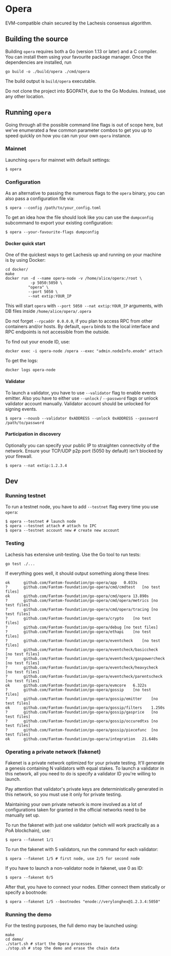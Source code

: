 # Opera 

EVM-compatible chain secured by the Lachesis consensus algorithm.

## Building the source

Building `opera` requires both a Go (version 1.13 or later) and a C compiler. You can install
them using your favourite package manager. Once the dependencies are installed, run

```shell
go build -o ./build/opera ./cmd/opera
```
The build output is ```build/opera``` executable.

Do not clone the project into $GOPATH, due to the Go Modules. Instead, use any other location.

## Running `opera`

Going through all the possible command line flags is out of scope here,
but we've enumerated a few common parameter combos to get you up to speed quickly
on how you can run your own `opera` instance.

### Mainnet

Launching `opera` for mainnet with default settings:

```shell
$ opera
```

### Configuration

As an alternative to passing the numerous flags to the `opera` binary, you can also pass a
configuration file via:

```shell
$ opera --config /path/to/your_config.toml
```

To get an idea how the file should look like you can use the `dumpconfig` subcommand to
export your existing configuration:

```shell
$ opera --your-favourite-flags dumpconfig
```

#### Docker quick start

One of the quickest ways to get Lachesis up and running on your machine is by using
Docker:

```shell
cd docker/
make
docker run -d --name opera-node -v /home/alice/opera:/root \
           -p 5050:5050 \
          "opera" \
          --port 5050 \
          --nat extip:YOUR_IP
```

This will start `opera` with ```--port 5050 --nat extip:YOUR_IP``` arguments, with DB files inside ```/home/alice/opera/.opera```

Do not forget `--rpcaddr 0.0.0.0`, if you plan to access RPC from other containers
and/or hosts. By default, `opera` binds to the local interface and RPC endpoints is not
accessible from the outside.

To find out your enode ID, use:
```shell
docker exec -i opera-node /opera --exec "admin.nodeInfo.enode" attach
```
To get the logs:
```
docker logs opera-node
```

#### Validator

To launch a validator, you have to use `--validator` flag to enable events emitter. Also you have to either use `--unlock` / `--password` flags or unlock
validator account manually. Validator account should be unlocked for signing events.

```shell
$ opera --nousb --validator 0xADDRESS --unlock 0xADDRESS --password /path/to/password
```

#### Participation in discovery

Optionally you can specify your public IP to straighten connectivity of the network.
Ensure your TCP/UDP p2p port (5050 by default) isn't blocked by your firewall.

```shell
$ opera --nat extip:1.2.3.4
```

## Dev

### Running testnet

To run a testnet node, you have to add `--testnet` flag every time you use `opera`:

```shell
$ opera --testnet # launch node
$ opera --testnet attach # attach to IPC
$ opera --testnet account new # create new account
```

### Testing

Lachesis has extensive unit-testing. Use the Go tool to run tests:
```shell
go test ./...
```

If everything goes well, it should output something along these lines:
```
ok  	github.com/Fantom-foundation/go-opera/app	0.033s
?   	github.com/Fantom-foundation/go-opera/cmd/cmdtest	[no test files]
ok  	github.com/Fantom-foundation/go-opera/cmd/opera	13.890s
?   	github.com/Fantom-foundation/go-opera/cmd/opera/metrics	[no test files]
?   	github.com/Fantom-foundation/go-opera/cmd/opera/tracing	[no test files]
?   	github.com/Fantom-foundation/go-opera/crypto	[no test files]
?   	github.com/Fantom-foundation/go-opera/debug	[no test files]
?   	github.com/Fantom-foundation/go-opera/ethapi	[no test files]
?   	github.com/Fantom-foundation/go-opera/eventcheck	[no test files]
?   	github.com/Fantom-foundation/go-opera/eventcheck/basiccheck	[no test files]
?   	github.com/Fantom-foundation/go-opera/eventcheck/gaspowercheck	[no test files]
?   	github.com/Fantom-foundation/go-opera/eventcheck/heavycheck	[no test files]
?   	github.com/Fantom-foundation/go-opera/eventcheck/parentscheck	[no test files]
ok  	github.com/Fantom-foundation/go-opera/evmcore	6.322s
?   	github.com/Fantom-foundation/go-opera/gossip	[no test files]
?   	github.com/Fantom-foundation/go-opera/gossip/emitter	[no test files]
ok  	github.com/Fantom-foundation/go-opera/gossip/filters	1.250s
?   	github.com/Fantom-foundation/go-opera/gossip/gasprice	[no test files]
?   	github.com/Fantom-foundation/go-opera/gossip/occuredtxs	[no test files]
?   	github.com/Fantom-foundation/go-opera/gossip/piecefunc	[no test files]
ok  	github.com/Fantom-foundation/go-opera/integration	21.640s
```

### Operating a private network (fakenet)

Fakenet is a private network optimized for your private testing.
It'll generate a genesis containing N validators with equal stakes.
To launch a validator in this network, all you need to do is specify a validator ID you're willing to launch.

Pay attention that validator's private keys are deterministically generated in this network, so you must use it only for private testing.

Maintaining your own private network is more involved as a lot of configurations taken for
granted in the official networks need to be manually set up.

To run the fakenet with just one validator (which will work practically as a PoA blockchain), use:
```shell
$ opera --fakenet 1/1
```

To run the fakenet with 5 validators, run the command for each validator:
```shell
$ opera --fakenet 1/5 # first node, use 2/5 for second node
```

If you have to launch a non-validator node in fakenet, use 0 as ID:
```shell
$ opera --fakenet 0/5
```

After that, you have to connect your nodes. Either connect them statically or specify a bootnode:
```shell
$ opera --fakenet 1/5 --bootnodes "enode://verylonghex@1.2.3.4:5050"
```

### Running the demo

For the testing purposes, the full demo may be launched using:
```shell
make
cd demo/
./start.sh # start the Opera processes
./stop.sh # stop the demo and erase the chain data
```
